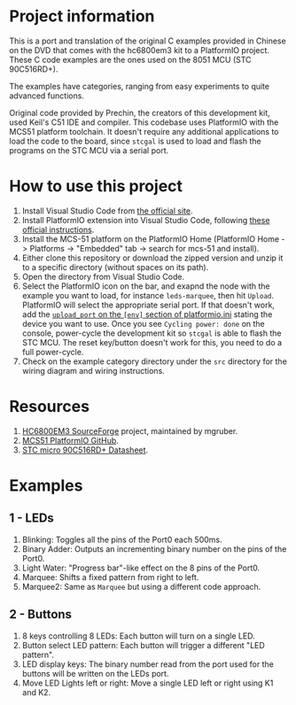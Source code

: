 # Project information
This is a port and translation of the original C examples provided in Chinese on the DVD that comes with the hc6800em3 kit to a PlatformIO project. These C code examples are the ones used on the 8051 MCU (STC 90C516RD+).

The examples have categories, ranging from easy experiments to quite advanced functions.

Original code provided by Prechin, the creators of this development kit, used Keil's C51 IDE and compiler. This codebase uses PlatformIO with the MCS51 platform toolchain. It doesn't require any additional applications to load the code to the board, since `stcgal` is used to load and flash the programs on the STC MCU via a serial port.

# How to use this project
1. Install Visual Studio Code from [the official site](https://code.visualstudio.com/download).
2. Install PlatformIO extension into Visual Studio Code, following [these official instructions](https://platformio.org/install/ide?install=vscode).
3. Install the MCS-51 platform on the PlatformIO Home (PlatformIO Home -> Platforms -> "Embedded" tab -> search for mcs-51 and install).
4. Either clone this repository or download the zipped version and unzip it to a specific directory (without spaces on its path).
5. Open the directory from Visual Studio Code.
6. Select the PlatformIO icon on the bar, and exapnd the node with the example you want to load, for instance `leds-marquee`, then hit `Upload`. PlatformIO will select the appropriate serial port. If that doesn't work, add the [`upload_port` on the `[env]` section of platformio.ini](https://docs.platformio.org/en/stable/projectconf/section_env_upload.html#upload-port) stating the device you want to use. Once you see `Cycling power: done` on the console, power-cycle the development kit so `stcgal` is able to flash the STC MCU. The reset key/button doesn't work for this, you need to do a full power-cycle.
7. Check on the example category directory under the `src` directory for the wiring diagram and wiring instructions.

# Resources
1. [HC6800EM3 SourceForge](https://sourceforge.net/p/hc6800em3/wiki/Home/#start) project, maintained by mgruber.
2. [MCS51 PlatformIO GitHub](https://github.com/platformio/platform-intel_mcs51).
3. [STC micro 90C516RD+ Datasheet](https://www.stcmicro.com/datasheet/STC90C51RC-en.pdf).

# Examples
## 1 - LEDs
1. Blinking: Toggles all the pins of the Port0 each 500ms.
2. Binary Adder: Outputs an incrementing binary number on the pins of the Port0.
3. Light Water: "Progress bar"-like effect on the 8 pins of the Port0.
4. Marquee: Shifts a fixed pattern from right to left.
5. Marquee2: Same as `Marquee` but using a different code approach.
## 2 - Buttons
1. 8 keys controlling 8 LEDs: Each button will turn on a single LED.
2. Button select LED pattern: Each button will trigger a different "LED pattern".
3. LED display keys: The binary number read from the port used for the buttons will be written on the LEDs port.
4. Move LED Lights left or right: Move a single LED left or right using K1 and K2.